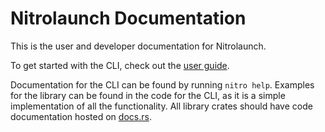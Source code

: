 # Nitrolaunch Documentation

This is the user and developer documentation for Nitrolaunch.

To get started with the CLI, check out the [user guide](guide/1_getting_started.md).

Documentation for the CLI can be found by running `nitro help`. Examples for the library can be found in the code for the CLI, as it is a simple implementation of all the functionality. All library crates should have code documentation hosted on [docs.rs](https://docs.rs).
